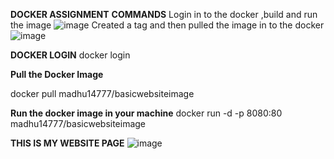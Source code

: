 **DOCKER ASSIGNMENT**
**COMMANDS**
Login in to the docker ,build and run the image
![image](https://github.com/user-attachments/assets/7c9cd7c6-01e1-4ef7-a041-3c2ba8db7115)
Created a tag and then pulled the image in to the docker
![image](https://github.com/user-attachments/assets/3493b2d4-27c8-4e90-999c-3889fc12729f)

**DOCKER LOGIN**
docker login

**Pull the Docker Image**

docker pull madhu14777/basicwebsiteimage

**Run the docker image in your machine**
docker run -d -p 8080:80 madhu14777/basicwebsiteimage

**THIS IS MY WEBSITE PAGE**
![image](https://github.com/user-attachments/assets/9976645c-28a6-4af9-89b5-c14acf7b48ab)
